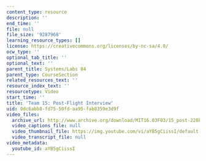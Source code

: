 ```yaml
---
content_type: resource
description: ''
end_time: ''
file: null
file_size: '9287968'
learning_resource_types: []
license: https://creativecommons.org/licenses/by-nc-sa/4.0/
ocw_type: ''
optional_tab_title: ''
optional_text: ''
parent_title: Systems/Labs 04
parent_type: CourseSection
related_resources_text: ''
resource_index_text: ''
resourcetype: Video
start_time: ''
title: 'Team 15: Post-Flight Interview'
uid: 0dc6abb8-fd75-50fd-aa95-fab8359e3d9f
video_files:
  archive_url: http://www.archive.org/download/MIT16.03F03/15_post-220k.mp4
  video_captions_file: null
  video_thumbnail_file: https://img.youtube.com/vi/aYB5gCiissI/default.jpg
  video_transcript_file: null
video_metadata:
  youtube_id: aYB5gCiissI
---
```

